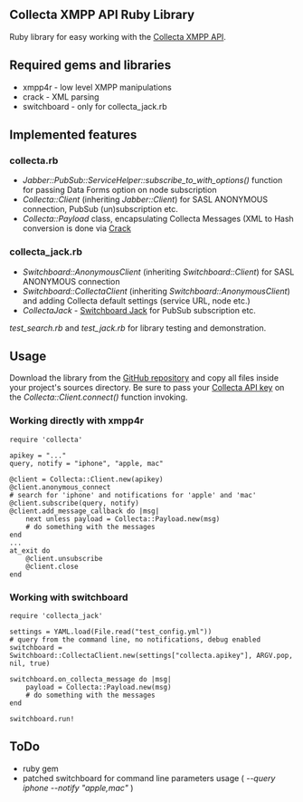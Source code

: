 ## Collecta XMPP API Ruby Library

Ruby library for easy working with the [Collecta XMPP API](http://developer.collecta.com/XmppApi/).

## Required gems and libraries

 * xmpp4r - low level XMPP manipulations
 * crack - XML parsing
 * switchboard - only for collecta_jack.rb

## Implemented features

### collecta.rb

 * _Jabber::PubSub::ServiceHelper::subscribe\_to\_with\_options()_ function for passing Data Forms option on node subscription
 * _Collecta::Client_ (inheriting _Jabber::Client_) for SASL ANONYMOUS connection, PubSub (un)subscription etc.
 * _Collecta::Payload_ class, encapsulating Collecta Messages (XML to Hash conversion is done via [Crack](http://github.com/jnunemaker/crack)

### collecta_jack.rb

 * _Switchboard::AnonymousClient_ (inheriting _Switchboard::Client_) for SASL ANONYMOUS connection
 * _Switchboard::CollectaClient_ (inheriting _Switchboard::AnonymousClient_) and adding Collecta default settings (service URL, node etc.)
 * _CollectaJack_ - [Switchboard Jack](http://mojodna.net/2009/07/19/switchboard-as-a-framework.html) for PubSub subscription etc.

_test\_search.rb_ and _test\_jack.rb_ for library testing and  demonstration.

## Usage

Download the library from the [GitHub repository](http://github.com/zh/collecta-xmpp) and copy all files inside your project's sources directory.
Be sure to pass your [Collecta API key](http://developer.collecta.com/KeyRequest/) on the _Collecta::Client.connect()_ function invoking.

### Working directly with xmpp4r

    require 'collecta'

    apikey = "..."
    query, notify = "iphone", "apple, mac"

    @client = Collecta::Client.new(apikey)
    @client.anonymous_connect
    # search for 'iphone' and notifications for 'apple' and 'mac'
    @client.subscribe(query, notify)
    @client.add_message_callback do |msg|
        next unless payload = Collecta::Payload.new(msg)
        # do something with the messages
    end
    ...
    at_exit do
        @client.unsubscribe
        @client.close
    end

### Working with switchboard

    require 'collecta_jack'
    
    settings = YAML.load(File.read("test_config.yml"))
    # query from the command line, no notifications, debug enabled
    switchboard = Switchboard::CollectaClient.new(settings["collecta.apikey"], ARGV.pop, nil, true)
    
    switchboard.on_collecta_message do |msg|
        payload = Collecta::Payload.new(msg)
        # do something with the messages
    end
     
    switchboard.run!

## ToDo

 * ruby gem
 * patched switchboard for command line parameters usage ( _--query iphone --notify "apple,mac"_ )
